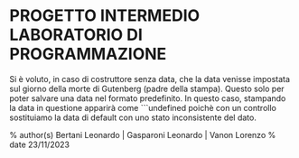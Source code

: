 # PROGETTO INTERMEDIO LABORATORIO DI PROGRAMMAZIONE

Si è voluto, in caso di costruttore senza data, che la data venisse impostata sul giorno della morte di Gutenberg (padre della stampa). Questo solo per poter salvare una data nel formato predefinito. In questo caso, stampando la data in questione apparirà come ```undefined poichè con un controllo sostituiamo la data di default con uno stato inconsistente del dato. 


% author(s) Bertani Leonardo | Gasparoni Leonardo | Vanon Lorenzo
% date 23/11/2023